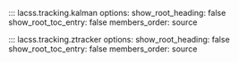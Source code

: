 ::: lacss.tracking.kalman
    options:
        show_root_heading: false
        show_root_toc_entry: false
        members_order: source

::: lacss.tracking.ztracker
    options:
        show_root_heading: false
        show_root_toc_entry: false
        members_order: source
